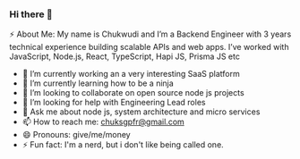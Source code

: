 ### Hi there 👋

⚡ About Me: My name is Chukwudi and I’m a Backend Engineer with 3 years technical experience building scalable APIs and web apps. I’ve worked with JavaScript, Node.js, React, TypeScript, Hapi JS, Prisma JS etc

- 🔭 I’m currently working an a very interesting SaaS platform
- 🌱 I’m currently learning how to be a ninja
- 👯 I’m looking to collaborate on open source node js projects 
- 🤔 I’m looking for help with Engineering Lead roles
- 💬 Ask me about node js, system architecture and micro services
- 📫 How to reach me: chuksgpfr@gmail.com
- 😄 Pronouns: give/me/money
- ⚡ Fun fact: I'm a nerd, but i don't like being called one.
<!--
**chuksgpfr/chuksgpfr** is a ✨ _special_ ✨ repository because its `README.md` (this file) appears on your GitHub profile.

Here are some ideas to get you started:

- 🔭 I’m currently working on ...
- 🌱 I’m currently learning ...
- 👯 I’m looking to collaborate on ...
- 🤔 I’m looking for help with ...
- 💬 Ask me about ...
- 📫 How to reach me: ...
- 😄 Pronouns: ...
- ⚡ Fun fact: ...
-->
